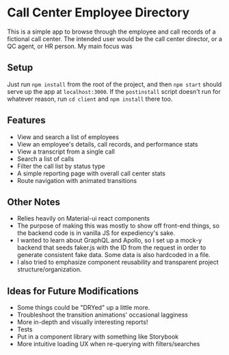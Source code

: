 # Call Center Employee Directory
This is a simple app to browse through the employee and call records of a fictional call center. The intended user would be the call center director, or a QC agent, or HR person. My main focus was 

## Setup
Just run `npm install` from the root of the project, and then `npm start` should serve up the app at `localhost:3000`. If the `postinstall` script doesn't run for whatever reason, run `cd client` and `npm install` there too.

## Features
  - View and search a list of employees
  - View an employee's details, call records, and performance stats
  - View a transcript from a single call
  - Search a list of calls
  - Filter the call list by status type
  - A simple reporting page with overall call center stats
  - Route navigation with animated transitions

## Other Notes
  - Relies heavily on Material-ui react components
  - The purpose of making this was mostly to show off front-end things, so the backend code is in vanilla JS for expediency's sake.
  - I wanted to learn about GraphQL and Apollo, so I set up a mock-y backend that seeds faker.js with the ID from the request in order to generate consistent fake data. Some data is also hardcoded in a file.
  - I also tried to emphasize component reusability and transparent project structure/organization.

## Ideas for Future Modifications
  - Some things could be "DRYed" up a little more.
  - Troubleshoot the transition animations' occasional lagginess
  - More in-depth and visually interesting reports!
  - Tests
  - Put in a component library with something like Storybook
  - More intuitive loading UX when re-querying with filters/searches